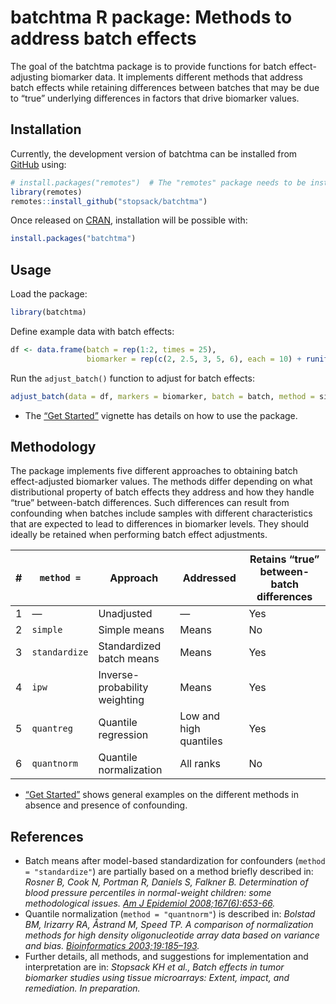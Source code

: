 
<!-- README.md is generated from README.Rmd. Please edit that file -->

# batchtma R package: Methods to address batch effects

<!-- badges: start -->

<!-- badges: end -->

The goal of the batchtma package is to provide functions for batch
effect-adjusting biomarker data. It implements different methods that
address batch effects while retaining differences between batches that
may be due to “true” underlying differences in factors that drive
biomarker values.

## Installation

Currently, the development version of batchtma can be installed from
[GitHub](https://github.com/) using:

``` r
# install.packages("remotes")  # The "remotes" package needs to be installed
library(remotes)
remotes::install_github("stopsack/batchtma")
```

Once released on [CRAN](https://CRAN.R-project.org), installation will
be possible with:

``` r
install.packages("batchtma")
```

## Usage

Load the package:

``` r
library(batchtma)
```

Define example data with batch effects:

``` r
df <- data.frame(batch = rep(1:2, times = 25),
                 biomarker = rep(c(2, 2.5, 3, 5, 6), each = 10) + runif(max = 5, n = 50))
```

Run the `adjust_batch()` function to adjust for batch effects:

``` r
adjust_batch(data = df, markers = biomarker, batch = batch, method = simple)
```

  - The [“Get Started”](articles/batchtma.html) vignette has details on
    how to use the package.

## Methodology

The package implements five different approaches to obtaining batch
effect-adjusted biomarker values. The methods differ depending on what
distributional property of batch effects they address and how they
handle “true” between-batch differences. Such differences can result
from confounding when batches include samples with different
characteristics that are expected to lead to differences in biomarker
levels. They should ideally be retained when performing batch effect
adjustments.

| \# | `method =`    | Approach                      | Addressed              | Retains “true” between-batch differences |
| -- | ------------- | ----------------------------- | ---------------------- | ---------------------------------------- |
| 1  | —             | Unadjusted                    | —                      | Yes                                      |
| 2  | `simple`      | Simple means                  | Means                  | No                                       |
| 3  | `standardize` | Standardized batch means      | Means                  | Yes                                      |
| 4  | `ipw`         | Inverse-probability weighting | Means                  | Yes                                      |
| 5  | `quantreg`    | Quantile regression           | Low and high quantiles | Yes                                      |
| 6  | `quantnorm`   | Quantile normalization        | All ranks              | No                                       |

  - [“Get Started”](articles/batchtma.html) shows general examples on
    the different methods in absence and presence of confounding.

## References

  - Batch means after model-based standardization for confounders
    (`method = "standardize"`) are partially based on a method briefly
    described in: *Rosner B, Cook N, Portman R, Daniels S, Falkner B.
    Determination of blood pressure percentiles in normal-weight
    children: some methodological issues. [Am J
    Epidemiol 2008;167(6):653-66](https://pubmed.ncbi.nlm.nih.gov/18230679).*
  - Quantile normalization (`method = "quantnorm"`) is described in:
    *Bolstad BM, Irizarry RA, Åstrand M, Speed TP. A comparison of
    normalization methods for high density oligonucleotide array data
    based on variance and bias.
    [Bioinformatics 2003;19:185–193](https://pubmed.ncbi.nlm.nih.gov/12538238).*
  - Further details, all methods, and suggestions for implementation and
    interpretation are in: *Stopsack KH et al., Batch effects in tumor
    biomarker studies using tissue microarrays: Extent, impact, and
    remediation. In preparation.*
